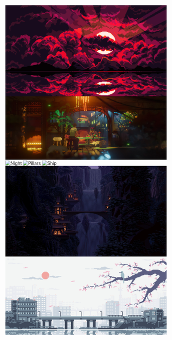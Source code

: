 <img align='center' alt='Blood_Moon' src='Blood_Moon.jpg'>
<img align='center' alt='Meal' src='Meal.jpg'>
<img align='center' alt='Night' src='Night.png'>
<img align='center' alt='Pillars' src='Pillars.png'>
<img align='center' alt='Ship' src='Ship.png'>
<img align='center' alt='Waterfall' src='Waterfall.jpg'>
<img align='center' alt='Winter' src='Winter.gif'>
